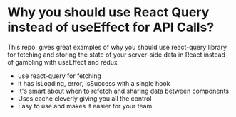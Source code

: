 # Why you should use React Query instead of useEffect for API Calls?

This repo, gives great examples of why you should use react-query library for fetching and storing the state of your server-side data in React instead of gambling with useEffect and redux

- use react-query for fetching
- it has isLoading, error, isSuccess with a single hook
- It's smart about when to refetch and sharing data between components
- Uses cache cleverly giving you all the control
- Easy to use and makes it easier for your team
